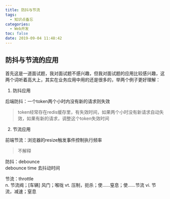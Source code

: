 ```yaml
---
title: 防抖与节流
tags:
  - 知识点备忘
categories:
  - Web开发
toc: false
date: 2019-09-04 11:48:42
---
```


## 防抖与节流的应用

首先这是一道面试题，我对面试题不感兴趣，但我对面试题的应用比较感兴趣，这两个词听着高大上，其实在业务应用中用的还是很多的，举两个例子更好理解：

1. 防抖应用

后端防抖：一个token两个小时内没有新的请求则失效

> token经常存在redis缓存里，有失效时间，如果两个小时没有新请求自动失效，如果有新的请求，调整这个token失效时间
   
2. 节流应用

前端节流：浏览器的resize触发事件控制执行频率

> 不解释

防抖：debounce  
debounce time 去抖动时间

节流：throttle  
n. 节流阀；[车辆] 风门；喉咙
vt. 压制，扼杀；使……窒息；使……节流
vi. 节流，减速；窒息
